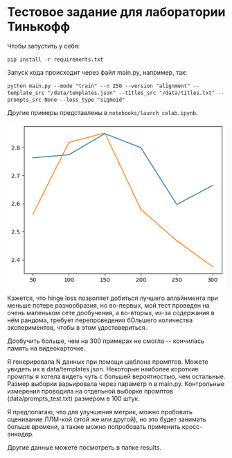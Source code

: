# Тестовое задание для лаборатории Тинькофф

Чтобы запустить у себя:
```
pip install -r requirements.txt
```
Запуск кода происходит через файл main.py, например, так:
```
python main.py --mode "train" --n 250 --version "alignment" --template_src "/data/templates.json" --titles_src "/data/titles.txt" --prompts_src None --loss_type "sigmoid"
```

Другие примеры представлены в `notebooks/launch_colab.ipynb`.

![output_2.png](output_2.png)

Кажется, что hinge loss позволяет добиться лучшего аллайнмента при меньше потере разнообразия, но во-первых, мой тест проведен на очень маленьком сете дообучения, а во-вторых, из-за содержания в нём рандома, требует перепроведения бОльшего количества экспериментов, чтобы в этом удостовериться.

Дообучить больше, чем на 300 примерах не смогла -- кончилась память на видеокарточке.

Я генерировала N данных при помощи шаблона промптов. Можете увидеть их в data/templates.json. Некоторые наиболее короткие промпты я хотела видеть чуть с большей вероятностью, чем остальные. Размер выборки варьировала через параметр n в main.py. Контрольные измерения проводила на отдельной выборке промптов (data/prompts_test.txt) размером в 100 штук.

Я предполагаю, что для улучшения метрик, можно пробовать оценивание ЛЛМ-кой (этой же или другой), но это будет занимать больше времени, а также можно попробовать применить кросс-энкодер.

Другие данные можете посмотреть в папке results.